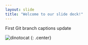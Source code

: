 ```yaml
---
layout: slide
title: "Welcome to our slide deck!"
---
```


First Git branch captions update

![dinotocat](https://octodex.github.com/images/dinotocat.png)
{: .center}
